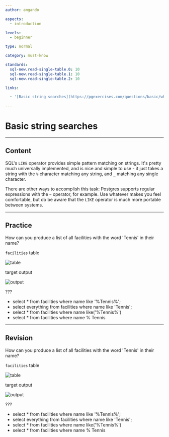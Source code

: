 ```yaml
---
author: amgando

aspects:
  - introduction

levels:
  - beginner

type: normal

category: must-know

standards:
  sql-new.read-single-table.0: 10
  sql-new.read-single-table.1: 10
  sql-new.read-single-table.2: 10

links:

  - '[Basic string searches](https://pgexercises.com/questions/basic/where3.html){documentation}'

---
```


# Basic string searches

---
## Content

SQL's `LIKE` operator provides simple pattern matching on strings. It's pretty much universally implemented, and is nice and simple to use - it just takes a string with the `%` character matching any string, and `_` matching any single character.

There are other ways to accomplish this task: Postgres supports regular expressions with the `~` operator, for example. Use whatever makes you feel comfortable, but do be aware that the `LIKE` operator is much more portable between systems.

---
## Practice

How can you produce a list of all facilities with the word 'Tennis' in their name?

`facilities` table

![table](https://i.imgur.com/cUIabdz.png)

target output

![output](https://i.imgur.com/Ie2tLwh.png)

???

* select * from facilities where name like '%Tennis%';
* select everything from facilities where name like 'Tennis';
* select * from facilities where name like('%Tennis%')
* select * from facilities where name % Tennis

---
## Revision

How can you produce a list of all facilities with the word 'Tennis' in their name?

`facilities` table

![table](https://i.imgur.com/cUIabdz.png)

target output

![output](https://i.imgur.com/Ie2tLwh.png)

???

* select * from facilities where name like '%Tennis%';
* select everything from facilities where name like 'Tennis';
* select * from facilities where name like('%Tennis%')
* select * from facilities where name % Tennis

